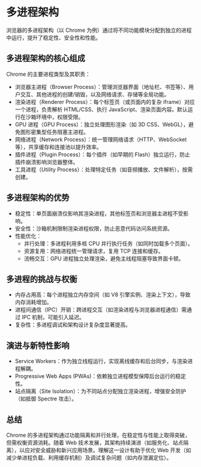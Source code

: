 # 多进程架构

浏览器的多进程架构（以 Chrome 为例）通过将不同功能模块分配到独立的进程中运行，提升了稳定性、安全性和性能。

## 多进程架构的核心组成

Chrome 的主要进程类型及其职责：

- 浏览器主进程（Browser Process）：管理浏览器界面（地址栏、书签等）、用户交互、其他进程的创建/销毁，以及网络请求、存储等全局功能。
- 渲染进程（Renderer Process）：每个标签页（或页面内的复杂 iframe）对应一个进程，负责解析 HTML/CSS、执行 JavaScript、渲染页面内容。默认运行在沙箱环境中，权限受限。
- GPU 进程（GPU Process）：独立处理图形渲染（如 3D CSS、WebGL），避免图形密集型任务阻塞主进程。
- 网络进程（Network Process）：统一管理网络请求（HTTP、WebSocket 等），共享缓存和连接池以提升效率。
- 插件进程（Plugin Process）：每个插件（如早期的 Flash）独立运行，防止插件崩溃影响浏览器整体。
- 工具进程（Utility Process）：处理特定任务（如音频播放、文件解析），按需创建。

## 多进程架构的优势

- 稳定性：单页面崩溃仅影响其渲染进程，其他标签页和浏览器主进程不受影响。
- 安全性：沙箱机制限制渲染进程权限，防止恶意代码访问系统资源。
- 性能优化：
  - 并行处理：多进程利用多核 CPU 并行执行任务（如同时加载多个页面）。
  - 资源复用：网络进程统一管理请求，复用 TCP 连接和缓存。
  - 流畅交互：GPU 进程独立处理渲染，避免主线程阻塞导致界面卡顿。

## 多进程的挑战与权衡

- 内存占用高：每个进程独立内存空间（如 V8 引擎实例、渲染上下文），导致内存消耗增加。
- 进程间通信（IPC）开销：跨进程交互（如渲染进程与浏览器进程通信）需通过 IPC 机制，可能引入延迟。
- 复杂性：多进程调试和架构设计复杂度显著提高。

## 演进与新特性影响

- Service Workers：作为独立线程运行，实现离线缓存和后台同步，与渲染进程解耦。
- Progressive Web Apps (PWAs)：依赖独立进程模型保障后台运行的稳定性。
- 站点隔离（Site Isolation）：为不同站点分配独立渲染进程，增强安全防护（如抵御 Spectre 攻击）。

## 总结

Chrome 的多进程架构通过功能隔离和并行处理，在稳定性与性能上取得突破，但需权衡资源消耗。随着 Web 技术发展，其架构持续演进（如服务化、站点隔离），以应对安全威胁和新兴应用场景。理解这一设计有助于优化 Web 开发（如减少单进程负载、利用缓存机制）及调试复杂问题（如内存泄漏定位）。
